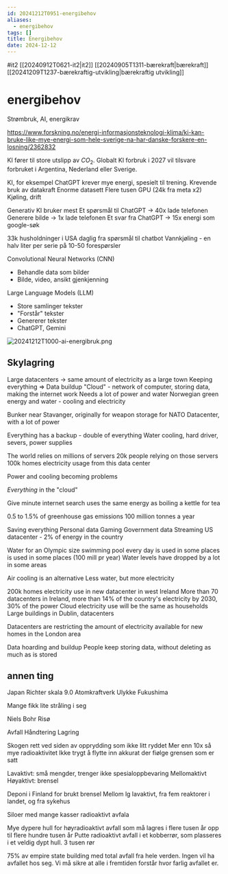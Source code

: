 ```yaml
---
id: 20241212T0951-energibehov
aliases:
  - energibehov
tags: []
title: Energibehov
date: 2024-12-12
---
```


#it2 [[20240912T0621-it2|it2]] [[20240905T1311-bærekraft|bærekraft]] [[20241209T1237-bærekraftig-utvikling|bærekraftig utvikling]]

# energibehov

Strømbruk, AI, energikrav

https://www.forskning.no/energi-informasjonsteknologi-klima/ki-kan-bruke-like-mye-energi-som-hele-sverige-na-har-danske-forskere-en-losning/2362832

KI fører til store utslipp av $CO_{2}$.
Globalt KI forbruk i 2027 vil tilsvare forbruket i Argentina, Nederland eller Sverige.

KI, for eksempel ChatGPT krever mye energi, spesielt til trening.
Krevende bruk av datakraft
Enorme datasett
Flere tusen GPU (24k fra meta x2)
Kjøling, drift

Generativ KI bruker mest
Et spørsmål til ChatGPT -> 40x lade telefonen
Generere bilde -> 1x lade telefonen
Et svar fra ChatGPT -> 15x energi som google-søk

33k husholdninger i USA daglig fra spørsmål til chatbot
Vannkjøling - en halv liter per serie på 10-50 forespørsler

Convolutional Neural Networks (CNN)

- Behandle data som bilder
- Bilde, video, ansikt gjenkjenning

Large Language Models (LLM)

- Store samlinger tekster
- "Forstår" tekster
- Genererer tekster
- ChatGPT, Gemini

![20241212T1000-ai-energibruk.png](Assets/20241212T1000-ai-energibruk.png)

## Skylagring

Large datacenters -> same amount of electricity as a large town
Keeping everything => Data buildup
"Cloud" - network of computer, storing data, making the internet work
Needs a lot of power and water
Norwegian green energy and water - cooling and electricity

Bunker near Stavanger, originally for weapon storage for NATO
Datacenter, with a lot of power

Everything has a backup - double of everything
Water cooling, hard driver, severs, power supplies

The world relies on millions of servers
20k people relying on those servers
100k homes electricity usage from this data center

Power and cooling becoming problems

_Everything_ in the "cloud"

Give minute internet search uses the same energy as boiling a kettle for tea

0.5 to 1.5% of greenhouse gas emissions
100 million tonnes a year

Saving everything
Personal data
Gaming
Government data
Streaming
US datacenter - 2% of energy in the country

Water for an Olympic size swimming pool every day is used in some places is used in some places (100 mill pr year)
Water levels have dropped by a lot in some areas

Air cooling is an alternative
Less water, but more electricity

200k homes electricity use in new datacenter in west Ireland
More than 70 datacenters in Ireland, more than 14% of the country's electricity
by 2030, 30% of the power
Cloud electricity use will be the same as households
Large buildings in Dublin, datacenters

Datacenters are restricting the amount of electricity available for new homes in the London area

Data hoarding and buildup
People keep storing data, without deleting as much as is stored

## annen ting

Japan
Richter skala 9.0
Atomkraftverk
Ulykke
Fukushima

Mange fikk lite stråling i seg

Niels Bohr
Risø

Avfall
Håndtering
Lagring

Skogen rett ved siden av opprydding som ikke litt ryddet
Mer enn 10x så mye radioaktivitet
Ikke trygt å flytte inn akkurat der fiølge grensen som er satt

Lavaktivt: små mengder, trenger ikke spesialoppbevaring
Mellomaktivt
Høyaktivt: brensel

Deponi i Finland for brukt brensel
Mellom lg lavaktivt, fra fem reaktorer i landet, og fra sykehus

Siloer med mange kasser radioaktivt avfala

Mye dypere hull for høyradioaktivt avfall som må lagres i flere tusen år
opp til flere hundre tusen år
Putte radioaktivt avfall i et kobberrør, som plasseres i et veldig dypt hull.
3 tusen rør

75% av empire state building med total avfall fra hele verden.
Ingen vil ha avfallet hos seg.
Vi må sikre at alle i fremtiden forstår hvor farlig avfallet er.
